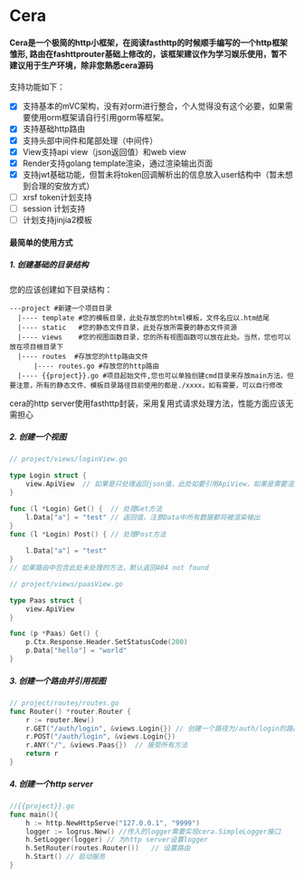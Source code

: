 # Cera 
#### Cera是一个极简的http小框架，在阅读fasthttp的时候顺手编写的一个http框架雏形, 路由在fashttprouter基础上修改的，该框架建议作为学习娱乐使用，暂不建议用于生产环境，除非您熟悉cera源码

支持功能如下：
- [x] 支持基本的mVC架构，没有对orm进行整合，个人觉得没有这个必要，如果需要使用orm框架请自行引用gorm等框架。
- [x] 支持基础http路由
- [x] 支持头部中间件和尾部处理（中间件）
- [x] View支持api view（json返回值）和web view
- [x] Render支持golang template渲染，通过渲染输出页面
- [x] 支持jwt基础功能，但暂未将token回调解析出的信息放入user结构中（暂未想到合理的安放方式）
- [ ] xrsf token计划支持
- [ ] session 计划支持
- [ ] 计划支持jinjia2模板

#### 最简单的使用方式
##### 1. 创建基础的目录结构
您的应该创建如下目录结构：
```shell
---project #新建一个项目目录
  |---- template #您的模板目录，此处存放您的html模板，文件名应以.htm结尾
  |---- static   #您的静态文件目录，此处存放所需要的静态文件资源
  |---- views    #您的视图函数目录，您的所有视图函数可以放在此处。当然，您也可以放在项目根目录下
  |---- routes  #存放您的http路由文件
      |---- routes.go #存放您的http路由
  |---- {{project}}.go #项目起始文件,您也可以单独创建cmd目录来存放main方法，但要注意，所有的静态文件、模板目录路径目前使用的都是./xxxx，如有需要，可以自行修改
```
cera的http server使用fasthttp封装，采用复用式请求处理方法，性能方面应该无需担心
##### 2. 创建一个视图
```go
// project/views/loginView.go

type Login struct {
	view.ApiView  // 如果是只处理返回json值，此处如要引用ApiView，如果是需要渲染页面，此处则需要引用view.View
}

func (l *Login) Get() {  // 处理Get方法
	l.Data["a"] = "test" // 返回值，注意Data中所有数据都将被渲染输出
}
func (l *Login) Post() { // 处理Post方法
  
	l.Data["a"] = "test"
}
// 如果路由中包含此处未处理的方法，默认返回404 not found

// project/views/paasView.go

type Paas struct {
	view.ApiView
}

func (p *Paas) Get() {
	p.Ctx.Response.Header.SetStatusCode(200)
	p.Data["hello"] = "world"
}

```
##### 3. 创建一个路由并引用视图
```go
// project/routes/routes.go
func Router() *router.Router {
    r := router.New()
    r.GET("/auth/login", &views.Login{}) // 创建一个路径为/auth/login的路由，接受get方法，并指定由login view处理
    r.POST("/auth/login", &views.Login{})
    r.ANY("/", &views.Paas{})  // 接受所有方法
    return r
}

```

##### 4. 创建一个http server

```go
//{{project}}.go
func main(){
    h := http.NewHttpServe("127.0.0.1", "9999")
    logger := logrus.New() //传入的logger需要实现cera.SimpleLogger接口
    h.SetLogger(logger) // 为http server设置logger
    h.SetRouter(routes.Router())   // 设置路由
    h.Start() // 启动服务
}
```

